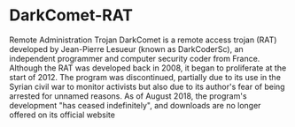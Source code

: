 # DarkComet-RAT
Remote Administration Trojan
DarkComet is a remote access trojan (RAT) developed by Jean-Pierre Lesueur (known as DarkCoderSc),
an independent programmer and computer security coder from France. Although the RAT was developed back in 2008, 
it began to proliferate at the start of 2012. The program was discontinued, 
partially due to its use in the Syrian civil war to monitor activists but also due to its author's fear of being arrested for unnamed reasons.
As of August 2018, the program's development "has ceased indefinitely", 
and downloads are no longer offered on its official website
